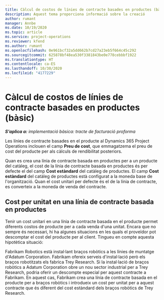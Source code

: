 ```yaml
---
title: Càlcul de costos de línies de contracte basades en productes (bàsic)
description: Aquest tema proporciona informació sobre la creació
author: rumant
manager: Annbe
ms.date: 10/19/2020
ms.topic: article
ms.service: project-operations
ms.reviewer: kfend
ms.author: rumant
ms.openlocfilehash: 0e961bcf32a5dd662b7cd27a23eb5f664c45c292
ms.sourcegitcommit: 625878bf48ea530f3381843be0e778cebbbf1922
ms.translationtype: HT
ms.contentlocale: ca-ES
ms.lasthandoff: 10/30/2020
ms.locfileid: "4177229"
---
```

# <a name="cost-product-based-contract-lines---lite"></a>Càlcul de costos de línies de contracte basades en productes (bàsic)

_**S'aplica a:** implementació bàsica: tracte de facturació proforma_


Les línies de contracte basades en el producte al Dynamics 365 Project Operations inclouen el camp **Preu de cost**, que emmagatzema el preu de cost del producte per als càlculs de rendibilitat posteriors.

Quan es crea una línia de contracte basada en productes per a un producte del catàleg, el cost de la línia de contracte basada en productes és per defecte el del camp **Cost estàndard** del catàleg de productes. El camp **Cost estàndard** del catàleg de productes està configurat a la moneda base de l'organització. Quan el cost unitari per defecte és el de la línia de contracte, es converteix a la moneda de venda del contracte.

## <a name="unit-cost-on-a-product-based-contract-line"></a>Cost per unitat en una línia de contracte basada en productes

Tenir un cost unitari en una línia de contracte basada en el producte permet diferents costos de producte per a cada venda d'una unitat. Encara que no sempre és necessari, hi ha algunes situacions en les quals el proveïdor pot descomptar el cost del producte per al client. Tingueu en compte aquesta hipotètica situació:

Fabrikam Robotics està instal·lant braços robòtics a les línies de muntatge d'Adatum Corporation. Fabrikam ofereix serveis d'instal·lació però els braços robotitzats els fabrica Trey Research. Si la instal·lació de braços robòtics a Adatum Corporation obre un nou sector industrial per a Trey Research, podria oferir un descompte especial per aquest contracte a Fabrikam. En aquest cas, Fabrikam crea una línia de contracte basada en el producte per a braços robòtics i introdueix un cost per unitat per a aquest contracte que és diferent del cost estàndard dels braços robòtics de Trey Research.
